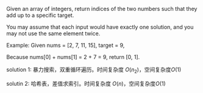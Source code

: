 Given an array of integers, return indices of the two numbers such that they add up to a specific target.

You may assume that each input would have exactly one solution, and you may not use the same element twice.

Example:
Given nums = [2, 7, 11, 15], target = 9,

Because nums[0] + nums[1] = 2 + 7 = 9,
return [0, 1].



solution 1:
暴力搜索，双重循环遍历。时间复杂度 $O(n_{2})$，空间复杂度$O(1)$

solutin 2:
哈希表，差值求索引。时间复杂度 $O(n)$，空间复杂度$O(1)$